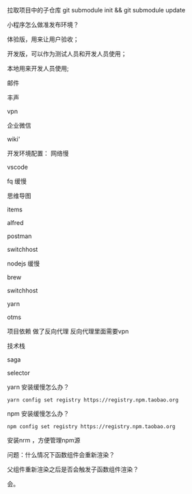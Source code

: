 拉取项目中的子仓库  git submodule init && git submodule update

 



小程序怎么做准发布环境？ 

体验版，用来让用户验收；

开发版，可以作为测试人员和开发人员使用；

本地用来开发人员使用;





邮件 

丰声

vpn

企业微信

wiki'



开发环境配置： 网络慢

vscode 

fq   缓慢

思维导图

items

alfred

postman

switchhost

nodejs 缓慢

brew

switchhost

yarn





otms 

项目依赖 做了反向代理  反向代理里面需要vpn

技术栈

saga

selector



yarn 安装缓慢怎么办？

```
yarn config set registry https://registry.npm.taobao.org
```

npm 安装缓慢怎么办？

```
npm config set registry https://registry.npm.taobao.org
```

安装nrm ，方便管理npm源

问题：什么情况下函数组件会重新渲染？

父组件重新渲染之后是否会触发子函数组件渲染？

会。



